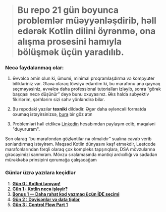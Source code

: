 > # Bu repo 21 gün boyunca problemlər müəyyənləşdirib, həll edərək Kotlin dilini öyrənmə, ona alışma prosesini hamıyla bölüşmək üçün yaradılıb.

### Necə faydalanmaq olar:
1) Əvvəlcə əmin olun ki, ümumi, minimal proqramlaşdırma və kompyuter bilikləriniz var. Əlavə olaraq tövsiyə edərdim ki, bu marafonu ana qaynaq seçməyəsiniz, əvvəlcə daha professional tutorialları izləyib, sonra “görək başqası necə düşünür” deyə bunu oxuyasınız. Əks halda subyektiv fikirlərim, şərhlərim sizi səhv yönləndirə bilər.

2) Bu repodaki yazılar **texniki** dildədir. Əgər daha əyləncəli formatda oxumaq istəyirsinizsə, [bura](https://medium.com/@teymurmemmedov314/list/kotlini-problem-hll-edrk-ksf-et-77be429108e2) bir göz atın

3) Problemləri həll etdikcə [Linkedin](https://www.linkedin.com/in/teymur-memmedov-4788a1278/) hesabımdan paylaşım edib, məqaləni "duyururam".


Son olaraq “bu marafondan gözləntilər nə olmalıdır” sualına cavab verib sonlandırmaq istəyirəm. Məqsəd Kotlin dünyasını kəşf etməkdir, Leetcode marafonlarından fərqli olaraq çox kompleks tapşırıqlara, DSA mövzularına girəcəyimizi sanmıram. Mövzu sıralamasında məntiqi ardıcıllığı və sadədən mürəkkəbə prinsipini qorumağa çalışacağam

### Günlər üzrə yazılara keçidlər
1. [**Gün 0 : Kotlini tanıyaq!**](https://github.com/TeymurMemmedov/Explore-Kotlin-in-21-days/blob/master/Day%200/readme.md)
2. [**Gün 1 : Kotlin necə işləyir?**](https://github.com/TeymurMemmedov/Explore-Kotlin-in-21-days/blob/master/Day%201/readme.md)
3. [**Bonus 1 — Daha rahat kod yazmaq üçün İDE seçimi** ](https://github.com/TeymurMemmedov/Explore-Kotlin-in-21-days/blob/master/Bonus%201/readme.md)
4. [**Gün 2 : Dəyişənlər və data tiplər**](https://github.com/TeymurMemmedov/Explore-Kotlin-in-21-days/blob/master/Day%202/readme.md)
5. [**Gün 3 : Control Flow Part 1**](https://github.com/TeymurMemmedov/Explore-Kotlin-in-21-days/blob/master/Day%203/readme.md)